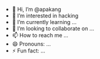 - 👋 Hi, I’m @apakang
- 👀 I’m interested in hacking
- 🌱 I’m currently learning ...
- 💞️ I’m looking to collaborate on ...
- 📫 How to reach me ...
- 😄 Pronouns: ...
- ⚡ Fun fact: ...

<!---
apakang/apakang is a ✨ special ✨ repository because its `README.md` (this file) appears on your GitHub profile.
You can click the Preview link to take a look at your changes.
--->
